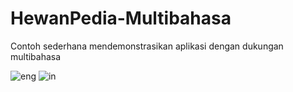# HewanPedia-Multibahasa

Contoh sederhana mendemonstrasikan aplikasi dengan dukungan multibahasa

![eng](https://user-images.githubusercontent.com/44736793/148664537-b500f2dc-aa90-499c-bf0e-feff9b88a282.gif)
![in](https://user-images.githubusercontent.com/44736793/148664671-fc23b66b-7261-4c91-95dd-8b9d45cee696.gif)
